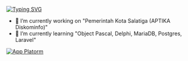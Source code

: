 [![Typing SVG](https://readme-typing-svg.demolab.com/?lines=My+Name+is+Teguh+Prasetyo;a+Delphi+and+Pascal+Enthusiast)](https://git.io/typing-svg)
<!--
**teguhe/teguhe** is a ✨ _special_ ✨ repository because its `README.md` (this file) appears on your GitHub profile.
Here are some ideas to get you started:
-->
- 🔭 I’m currently working on "Pemerintah Kota Salatiga (APTIKA Diskominfo)"
- 🌱 I’m currently learning "Object Pascal, Delphi, MariaDB, Postgres, Laravel"
<!--
- 👯 I’m looking to collaborate on ...
- 🤔 I’m looking for help with ...
- 💬 Ask me about ...
- 📫 How to reach me: ...
- 😄 Pronouns: ...
- ⚡ Fun fact: ...
-->

[![App Platorm](https://doimages.nyc3.cdn.digitaloceanspaces.com/002Blog/0-BLOG-BANNERS/app_platform.png)](https://www.digitalocean.com/products/app-platform)



